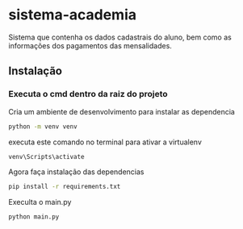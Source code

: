 # sistema-academia
Sistema que contenha os dados cadastrais do aluno, bem como as informações dos pagamentos das mensalidades.

## Instalação     
### Executa o cmd dentro da raiz do projeto
Cria um ambiente de desenvolvimento para instalar as dependencia
```bash
python -m venv venv
```

executa este comando no terminal para ativar a virtualenv
```bash
venv\Scripts\activate
```

Agora faça instalação das dependencias
```bash
pip install -r requirements.txt
```

Execulta o main.py
```bash
python main.py
```



